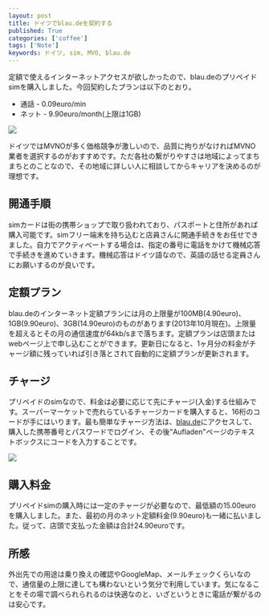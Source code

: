 ```yaml
---
layout: post
title: ドイツでblau.deを契約する
published: True
categories: ['coffee']
tags: ['Note']
keywords: ドイツ, sim, MVO, blau.de
---
```


定額で使えるインターネットアクセスが欲しかったので、blau.deのプリペイドsimを購入しました。今回契約したプランは以下のとおり。

* 通話 - 0.09euro/min
* ネット - 9.90euro/month(上限は1GB)

<img src="https://dl.dropboxusercontent.com/u/12208857/img/photo_blau.jpg" class="image-on-frame-medium">

ドイツではMVNOが多く価格競争が激しいので、品質に拘りがなければMVNO業者を選択するのがおすすめです。ただ各社の繋がりやすさは地域によってまちまちとのことなので、その地域に詳しい人に相談してからキャリアを決めるのが理想です。

## 開通手順

simカードは街の携帯ショップで取り扱われており、パスポートと住所があれば購入可能です。simフリー端末を持ち込むと店員さんに開通手続きをお任せできました。自力でアクティベートする場合は、指定の番号に電話をかけて機械応答で手続きを進めていきます。機械応答はドイツ語なので、英語の話せる定員さんにお願いするのが良いです。

## 定額プラン

blau.deのインターネット定額プランには月の上限量が100MB(4.90euro)、1GB(9.90euro)、3GB(14.90euro)のものがあります(2013年10月現在)。上限量を超えるとその月の通信速度が64kb/sまで落ちます。定額プランは店頭またはwebページ上で申し込むことができます。更新日になると、1ヶ月分の料金がチャージ額に残っていれば引き落とされて自動的に定額プランが更新されます。

## チャージ

プリペイドのsimなので、料金は必要に応じて先にチャージ(入金)する仕組みです。スーパーマーケットで売れらているチャージカードを購入すると、16桁のコードが手にはいります。最も簡単なチャージ方法は、[blau.de](http://blau.de)にアクセスして、購入した携帯番号とパスワードでログイン、その後"Aufladen"ページのテキストボックスにコードを入力することです。

<img src="https://dl.dropboxusercontent.com/u/12208857/img/ss_blau.png" class="image-on-frame image-fade">

## 購入料金

プリペイドsimの購入時には一定のチャージが必要なので、最低額の15.00euroを購入しました。また、最初の月のネット定額料金(9.90euro)も一緒に払いました。従って、店頭で支払った金額は合計24.90euroです。

## 所感

外出先での用途は乗り換えの確認やGoogleMap、メールチェックくらいなので、通信量の上限に達しても構わないという気分で利用しています。気になることをその場で調べられられるのは快適なのと、いざというときに電話が繋がるのは安心です。
